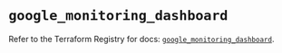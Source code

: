 # `google_monitoring_dashboard`

Refer to the Terraform Registry for docs: [`google_monitoring_dashboard`](https://registry.terraform.io/providers/hashicorp/google-beta/6.35.0/docs/resources/google_monitoring_dashboard).

